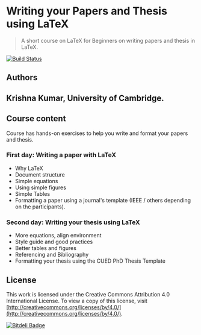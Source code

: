 Writing your Papers and Thesis using LaTeX
===========================================
> A short course on LaTeX for Beginners on writing papers and thesis in LaTeX. 

[![Build Status](https://travis-ci.org/kks32/latex.svg)](https://travis-ci.org/kks32/latex)

## Authors
Krishna Kumar, 
University of Cambridge. 
----------------------------------------------------------------------------------
## Course content

Course has hands-on exercises to help you write and format your papers and thesis.

###  First day: Writing a paper with LaTeX

*    Why LaTeX
*    Document structure
*    Simple equations
*    Using simple figures
*    Simple Tables
*    Formatting a paper using a journal's template (IEEE / others depending on the participants).

###   Second day: Writing your thesis using LaTeX

*    More equations, align environment
*    Style guide and good practices
*    Better tables and figures
*    Referencing and Bibliography
*    Formatting your thesis using the CUED PhD Thesis Template

## License
This work is licensed under the Creative Commons Attribution 4.0 International License. To view a copy of this license, visit [http://creativecommons.org/licenses/by/4.0/](http://creativecommons.org/licenses/by/4.0/).


[![Bitdeli Badge](https://d2weczhvl823v0.cloudfront.net/kks32/latex/trend.png)](https://bitdeli.com/free "Bitdeli Badge")